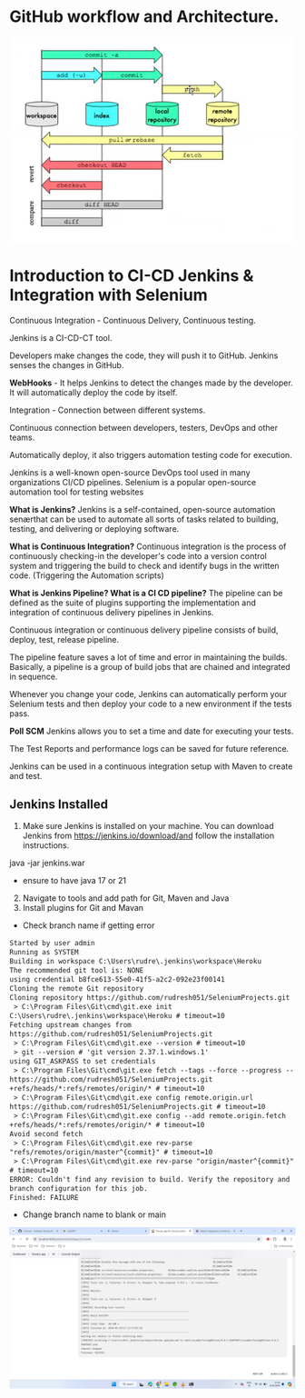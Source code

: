 # GitHub workflow and Architecture.
![GitHub Architecture](image-32.png)

# Introduction to CI-CD Jenkins & Integration with Selenium

Continuous Integration - Continuous Delivery, Continuous testing.

Jenkins is a CI-CD-CT tool.

Developers make changes the code, they will push it to GitHub.
Jenkins senses the changes in GitHub.

**WebHooks** - It helps Jenkins to detect the changes made by the developer.   
It will automatically deploy the code by itself.


Integration - Connection between different systems.

Continuous connection between developers, testers, DevOps and other teams.  

Automatically deploy, it also triggers automation testing code for execution.

Jenkins is a well-known open-source DevOps tool used in many   organizations CI/CD pipelines. Selenium is a popular open-source   automation tool for testing websites

**What is Jenkins?**
Jenkins is a self-contained, open-source automation senærthat can be   used to automate all sorts of tasks related to building, testing, and   delivering or deploying software.  

**What is Continuous Integration?**
Continuous integration is the process of continuously checking-in the   developer's code into a version control system and triggering the build 
to check and identify bugs in the written code.  (Triggering the Automation scripts)

**What is Jenkins Pipeline? What is a Cl CD pipeline?**
The pipeline can be defined as the suite of plugins supporting the implementation and integration of continuous delivery pipelines in Jenkins.

Continuous integration or continuous delivery pipeline consists of build, deploy, test, release pipeline.

The pipeline feature saves a lot of time and error in maintaining the builds. Basically, a pipeline is a group of build jobs that are chained and integrated in sequence.

Whenever you change your code, Jenkins can automatically perform your Selenium tests and then deploy your code to a new environment if the tests pass.

**Poll SCM**
Jenkins allows you to set a time and date for executing your tests.

The Test Reports and performance logs can be saved for future reference.  

Jenkins can be used in a continuous integration setup with Maven to create and test.  

## Jenkins Installed
1. Make sure Jenkins is installed on your machine. You can download Jenkins from
https://jenkins.io/download/and follow the installation instructions.

java -jar jenkins.war

* ensure to have java 17 or 21
2. Navigate to tools and add path for Git, Maven and Java
3. Install plugins for Git and Mavan


* Check branch name if getting error
```
Started by user admin
Running as SYSTEM
Building in workspace C:\Users\rudre\.jenkins\workspace\Heroku
The recommended git tool is: NONE
using credential b8fce613-55e0-41f5-a2c2-092e23f00141
Cloning the remote Git repository
Cloning repository https://github.com/rudresh051/SeleniumProjects.git
 > C:\Program Files\Git\cmd\git.exe init C:\Users\rudre\.jenkins\workspace\Heroku # timeout=10
Fetching upstream changes from https://github.com/rudresh051/SeleniumProjects.git
 > C:\Program Files\Git\cmd\git.exe --version # timeout=10
 > git --version # 'git version 2.37.1.windows.1'
using GIT_ASKPASS to set credentials 
 > C:\Program Files\Git\cmd\git.exe fetch --tags --force --progress -- https://github.com/rudresh051/SeleniumProjects.git +refs/heads/*:refs/remotes/origin/* # timeout=10
 > C:\Program Files\Git\cmd\git.exe config remote.origin.url https://github.com/rudresh051/SeleniumProjects.git # timeout=10
 > C:\Program Files\Git\cmd\git.exe config --add remote.origin.fetch +refs/heads/*:refs/remotes/origin/* # timeout=10
Avoid second fetch
 > C:\Program Files\Git\cmd\git.exe rev-parse "refs/remotes/origin/master^{commit}" # timeout=10
 > C:\Program Files\Git\cmd\git.exe rev-parse "origin/master^{commit}" # timeout=10
ERROR: Couldn't find any revision to build. Verify the repository and branch configuration for this job.
Finished: FAILURE

```


* Change branch name to blank or main

![Run Build](image-33.png)